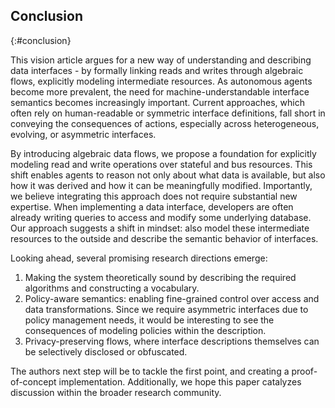 ## Conclusion
{:#conclusion}

This vision article argues for a new way of understanding and describing data interfaces -
by formally linking reads and writes through algebraic flows, explicitly modeling intermediate resources.
As autonomous agents become more prevalent,
the need for machine-understandable interface semantics becomes increasingly important.
Current approaches, which often rely on human-readable or symmetric interface definitions,
fall short in conveying the consequences of actions,
especially across heterogeneous, evolving, or asymmetric interfaces.

By introducing algebraic data flows, we propose a foundation for explicitly modeling read and write operations over stateful and bus resources.
This shift enables agents to reason not only about what data is available,
but also how it was derived and how it can be meaningfully modified.
Importantly, we believe integrating this approach does not require substantial new expertise.
When implementing a data interface, developers are often already writing queries to access and modify some underlying database.
Our approach suggests a shift in mindset: also model these intermediate resources to the outside and describe the semantic behavior of interfaces.

Looking ahead, several promising research directions emerge:
1. Making the system theoretically sound by describing the required algorithms and constructing a vocabulary.
2. Policy-aware semantics: enabling fine-grained control over access and data transformations. Since we require asymmetric interfaces due to policy management needs,
it would be interesting to see the consequences of modeling policies within the description. 
3. Privacy-preserving flows, where interface descriptions themselves can be selectively disclosed or obfuscated.

The authors next step will be to tackle the first point, and creating a proof-of-concept implementation.
Additionally, we hope this paper catalyzes discussion within the broader research community.


<!--
**Acknowledgements.** Jitse De Smet is a predoctoral fellow of the Research Foundation – Flanders (FWO) (1SB8525N).
Ruben Taelman is a postdoctoral fellow of the Research Foundation – Flanders (FWO) (1202124N).
-->
